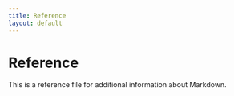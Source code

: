 ```yaml
---
title: Reference
layout: default
---
```


Reference
=========

This is a reference file for additional information about Markdown.
